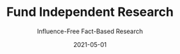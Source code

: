 ---
title: Fund Independent Research
subtitle: Influence-Free Fact-Based Research
layout: default
modal-id: 6
date: 2021-05-01
img: research.png
thumbnail: research-thumbnail.png
alt: image-alt
description: Lorem ipsum dolor sit amet, usu cu alterum nominavi lobortis. At duo novum diceret. Tantas apeirian vix et, usu sanctus postulant inciderint ut, populo diceret necessitatibus in vim. Cu eum dicam feugiat noluisse.
github-link: https://github.com/SmartLoan/pineapple_token

---